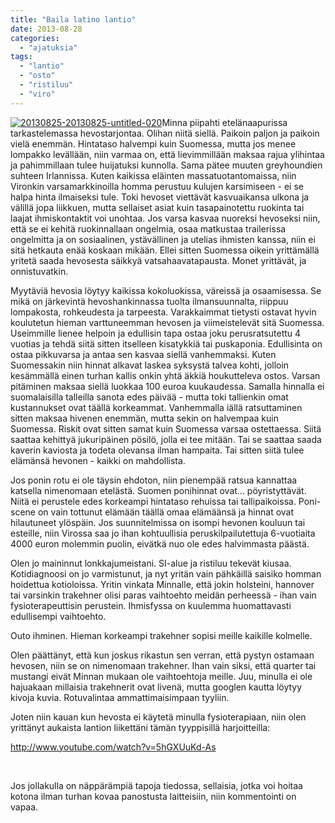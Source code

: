 ```yaml
---
title: "Baila latino lantio"
date: 2013-08-28
categories: 
  - "ajatuksia"
tags: 
  - "lantio"
  - "osto"
  - "ristiluu"
  - "viro"
---
```


[![20130825-20130825-untitled-020](images/20130825-20130825-untitled-020-300x217.jpg)](https://jagster.eksis.one/wp-content/uploads/20130825-20130825-untitled-020.jpg)Minna piipahti etelänaapurissa tarkastelemassa hevostarjontaa. Olihan niitä siellä. Paikoin paljon ja paikoin vielä enemmän. Hintataso halvempi kuin Suomessa, mutta jos menee lompakko levällään, niin varmaa on, että lievimmillään maksaa rajua ylihintaa ja pahimmillaan tulee huijatuksi kunnolla. Sama pätee muuten greyhoundien suhteen Irlannissa. Kuten kaikissa eläinten massatuotantomaissa, niin Vironkin varsamarkkinoilla homma perustuu kulujen karsimiseen - ei se halpa hinta ilmaiseksi tule. Toki hevoset viettävät kasvuaikansa ulkona ja välillä jopa liikkuen, mutta sellaiset asiat kuin tasapainotettu ruokinta tai laajat ihmiskontaktit voi unohtaa. Jos varsa kasvaa nuoreksi hevoseksi niin, että se ei kehitä ruokinnallaan ongelmia, osaa matkustaa trailerissa ongelmitta ja on sosiaalinen, ystävällinen ja utelias ihmisten kanssa, niin ei sitä hetkauta enää koskaan mikään. Ellei sitten Suomessa oikein yrittämällä yritetä saada hevosesta säikkyä vatsahaavatapausta. Monet yrittävät, ja onnistuvatkin.

<!--more-->

Myytäviä hevosia löytyy kaikissa kokoluokissa, väreissä ja osaamisessa. Se mikä on järkevintä hevoshankinnassa tuolta ilmansuunnalta, riippuu lompakosta, rohkeudesta ja tarpeesta. Varakkaimmat tietysti ostavat hyvin koulutetun hieman varttuneemman hevosen ja viimeistelevät sitä Suomessa. Useimmille lienee helpoin ja edullisin tapa ostaa joku perusratsutettu 4 vuotias ja tehdä siitä sitten itselleen kisatykkiä tai puskaponia. Edullisinta on ostaa pikkuvarsa ja antaa sen kasvaa siellä vanhemmaksi. Kuten Suomessakin niin hinnat alkavat laskea syksystä talvea kohti, jolloin kesämmällä einen turhan kallis onkin yhtä äkkiä houkutteleva ostos. Varsan pitäminen maksaa siellä luokkaa 100 euroa kuukaudessa. Samalla hinnalla ei suomalaisilla talleilla sanota edes päivää - mutta toki tallienkin omat kustannukset ovat täällä korkeammat. Vanhemmalla iällä ratsuttaminen sitten maksaa hivenen enemmän, mutta sekin on halvempaa kuin Suomessa. Riskit ovat sitten samat kuin Suomessa varsaa ostettaessa. Siitä saattaa kehittyä jukuripäinen pösilö, jolla ei tee mitään. Tai se saattaa saada kaverin kaviosta ja todeta olevansa ilman hampaita. Tai sitten siitä tulee elämänsä hevonen - kaikki on mahdollista.

Jos ponin rotu ei ole täysin ehdoton, niin pienempää ratsua kannattaa katsella nimenomaan etelästä. Suomen ponihinnat ovat... pöyristyttävät. Niitä ei perustele edes korkeampi hintataso rehuissa tai tallipaikoissa. Poni-scene on vain tottunut elämään täällä omaa elämäänsä ja hinnat ovat hilautuneet ylöspäin. Jos suunnitelmissa on isompi hevonen kouluun tai esteille, niin Virossa saa jo ihan kohtuullisia peruskilpailutettuja 6-vuotiaita 4000 euron molemmin puolin, eivätkä nuo ole edes halvimmasta päästä.

Olen jo maininnut lonkkajumeistani. SI-alue ja ristiluu tekevät kiusaa. Kotidiagnoosi on jo varmistunut, ja nyt yritän vain pähkäillä saisiko homman hoidettua kotioloissa. Yritin vinkata Minnalle, että jokin holsteini, hannover tai varsinkin trakehner olisi paras vaihtoehto meidän perheessä - ihan vain fysioterapeuttisin perustein. Ihmisfyssa on kuulemma huomattavasti edullisempi vaihtoehto.

Outo ihminen. Hieman korkeampi trakehner sopisi meille kaikille kolmelle.

Olen päättänyt, että kun joskus rikastun sen verran, että pystyn ostamaan hevosen, niin se on nimenomaan trakehner. Ihan vain siksi, että quarter tai mustangi eivät Minnan mukaan ole vaihtoehtoja meille. Juu, minulla ei ole hajuakaan millaisia trakehnerit ovat livenä, mutta googlen kautta löytyy kivoja kuvia. Rotuvalintaa ammattimaisimpaan tyyliin.

Joten niin kauan kun hevosta ei käytetä minulla fysioterapiaan, niin olen yrittänyt aukaista lantion liikettäni tämän tyyppisillä harjoitteilla:

http://www.youtube.com/watch?v=5hGXUuKd-As

 

Jos jollakulla on näppärämpiä tapoja tiedossa, sellaisia, jotka voi hoitaa kotona ilman turhan kovaa panostusta laitteisiin, niin kommentointi on vapaa.
